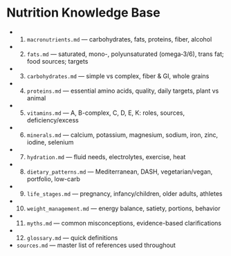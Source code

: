 # Nutrition Knowledge Base 



- 01. `macronutrients.md` — carbohydrates, fats, proteins, fiber, alcohol
- 02. `fats.md` — saturated, mono-, polyunsaturated (omega‑3/6), trans fat; food sources; targets
- 03. `carbohydrates.md` — simple vs complex, fiber & GI, whole grains
- 04. `proteins.md` — essential amino acids, quality, daily targets, plant vs animal
- 05. `vitamins.md` — A, B-complex, C, D, E, K: roles, sources, deficiency/excess
- 06. `minerals.md` — calcium, potassium, magnesium, sodium, iron, zinc, iodine, selenium
- 07. `hydration.md` — fluid needs, electrolytes, exercise, heat
- 08. `dietary_patterns.md` — Mediterranean, DASH, vegetarian/vegan, portfolio, low-carb
- 09. `life_stages.md` — pregnancy, infancy/children, older adults, athletes
- 10. `weight_management.md` — energy balance, satiety, portions, behavior
- 11. `myths.md` — common misconceptions, evidence-based clarifications
- 12. `glossary.md` — quick definitions
- `sources.md` — master list of references used throughout
